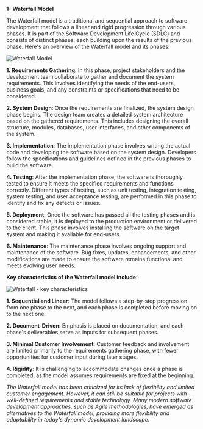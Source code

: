 **1- Waterfall Model**

The Waterfall model is a traditional and sequential approach to software development that follows a linear and rigid progression through various phases. It is part of the Software Development Life Cycle (SDLC) and consists of distinct phases, each building upon the results of the previous phase. Here's an overview of the Waterfall model and its phases:

![Waterfall Model](https://github.com/fayzdeveloper/SDLC-Models/assets/46987677/a7afca51-b633-433e-aaf3-9330f3097fa5)

  **1. Requirements Gathering**: In this phase, project stakeholders and the development team collaborate to gather and document the system requirements. This involves identifying the needs of the end-users, business goals, and any constraints or specifications that need to be considered.
  
  **2. System Design**: Once the requirements are finalized, the system design phase begins. The design team creates a detailed system architecture based on the gathered requirements. This includes designing the overall structure, modules, databases, user interfaces, and other components of the system.
  
  **3. Implementation**: The implementation phase involves writing the actual code and developing the software based on the system design. Developers follow the specifications and guidelines defined in the previous phases to build the software.
  
  **4. Testing**: After the implementation phase, the software is thoroughly tested to ensure it meets the specified requirements and functions correctly. Different types of testing, such as unit testing, integration testing, system testing, and user acceptance testing, are performed in this phase to identify and fix any defects or issues.
  
  **5. Deployment**: Once the software has passed all the testing phases and is considered stable, it is deployed to the production environment or delivered to the client. This phase involves installing the software on the target system and making it available for end-users.
  
  **6. Maintenance**: The maintenance phase involves ongoing support and maintenance of the software. Bug fixes, updates, enhancements, and other modifications are made
to ensure the software remains functional and meets evolving user needs.

**Key characteristics of the Waterfall model include**:

![Waterfall - key characteristics](https://github.com/fayzdeveloper/Tutorials/assets/46987677/f836adcd-d981-4b74-8eed-9969eeeef503)

  **1. Sequential and Linear**: The model follows a step-by-step progression from one phase to the next, and each phase is completed before moving on to the next one.
  
  **2. Document-Driven**: Emphasis is placed on documentation, and each phase's deliverables serve as inputs for subsequent phases.
  
  **3. Minimal Customer Involvement**: Customer feedback and involvement are limited primarily to the requirements gathering phase, with fewer opportunities for customer input during later stages.
  
  **4. Rigidity**: It is challenging to accommodate changes once a phase is completed, as the model assumes requirements are fixed at the beginning.

_The Waterfall model has been criticized for its lack of flexibility and limited customer engagement. However, it can still be suitable for projects with well-defined requirements and stable technology. Many modern software development approaches, such as Agile methodologies, have emerged as alternatives to the Waterfall model, providing more flexibility and adaptability in today's dynamic development landscape._

